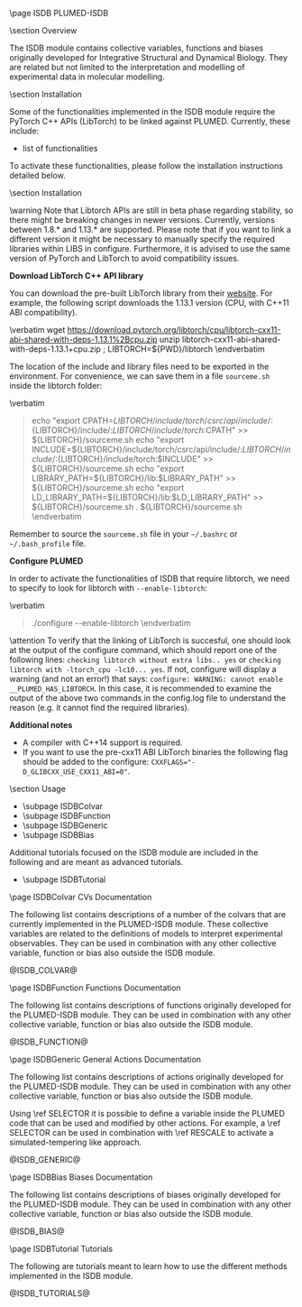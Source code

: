 \page ISDB PLUMED-ISDB

<!-- 
description: Integrative Structural and Dynamical Biology with PLUMED
authors: Max Bonomi and Carlo Camilloni
reference: \cite Bonomi:2017cc 
-->

\section Overview

The ISDB module contains collective variables, functions and biases originally developed for Integrative Structural and Dynamical Biology. They are related but not limited to the interpretation and modelling of experimental data in molecular modelling.

\section Installation

Some of the functionalities implemented in the ISDB module require the PyTorch C++ APIs (LibTorch) to be linked against PLUMED.
Currently, these include:

- list of functionalities

To activate these functionalities, please follow the installation instructions detailed below.

\section Installation

\warning 
Note that Libtorch APIs are still in beta phase regarding stability, so there might be breaking changes in newer versions. Currently, versions between 1.8.* and 1.13.* are supported. Please note that if you want to link a different version it might be necessary to manually specify the required libraries within LIBS in configure. Furthermore, it is advised to use the same version of PyTorch and LibTorch to avoid compatibility issues.

**Download LibTorch C++ API library**

You can download the pre-built LibTorch library from their <a href="https://pytorch.org/get-started/locally/"> website</a>. For example, the following script downloads the 1.13.1 version (CPU, with C++11 ABI compatibility).

\verbatim
wget https://download.pytorch.org/libtorch/cpu/libtorch-cxx11-abi-shared-with-deps-1.13.1%2Bcpu.zip 
unzip libtorch-cxx11-abi-shared-with-deps-1.13.1+cpu.zip ; 
LIBTORCH=${PWD}/libtorch
\endverbatim

The location of the include and library files need to be exported in the environment. For convenience, we can save them in a file `sourceme.sh` inside the libtorch folder:

\verbatim
> echo "export CPATH=${LIBTORCH}/include/torch/csrc/api/include/:${LIBTORCH}/include/:${LIBTORCH}/include/torch:$CPATH" >> ${LIBTORCH}/sourceme.sh
> echo "export INCLUDE=${LIBTORCH}/include/torch/csrc/api/include/:${LIBTORCH}/include/:${LIBTORCH}/include/torch:$INCLUDE" >> ${LIBTORCH}/sourceme.sh
> echo "export LIBRARY_PATH=${LIBTORCH}/lib:$LIBRARY_PATH" >> ${LIBTORCH}/sourceme.sh
> echo "export LD_LIBRARY_PATH=${LIBTORCH}/lib:$LD_LIBRARY_PATH" >> ${LIBTORCH}/sourceme.sh
> . ${LIBTORCH}/sourceme.sh
\endverbatim

Remember to source the `sourceme.sh` file in your `~/.bashrc` or  `~/.bash_profile` file. 

**Configure PLUMED**

In order to activate the functionalities of ISDB that require libtorch, we need to specify to look for libtorch with `--enable-libtorch`:

\verbatim
> ./configure --enable-libtorch
\endverbatim

\attention
To verify that the linking of LibTorch is succesful, one should look at the output of the configure command, which should report one of the following lines: `checking libtorch without extra libs.. yes` or `checking libtorch with -ltorch_cpu -lc10... yes`. If not, configure will display a warning (and not an error!) that says: `configure: WARNING: cannot enable __PLUMED_HAS_LIBTORCH`. In this case, it is recommended to examine the output of the above two commands in the config.log file to understand the reason (e.g. it cannot find the required libraries).

**Additional notes**
- A compiler with C++14 support is required. 
- If you want to use the pre-cxx11 ABI LibTorch binaries the following flag should be added to the configure: `CXXFLAGS="-D_GLIBCXX_USE_CXX11_ABI=0"`.

\section Usage

- \subpage ISDBColvar
- \subpage ISDBFunction
- \subpage ISDBGeneric
- \subpage ISDBBias

Additional tutorials focused on the ISDB module are included in the following and are meant as advanced tutorials.

- \subpage ISDBTutorial

\page ISDBColvar CVs Documentation

The following list contains descriptions of a number of the colvars that are currently implemented in the PLUMED-ISDB module.
These collective variables are related to the definitions of models to interpret experimental observables. They can be used in combination with any other collective variable, function or bias also outside the ISDB module.

@ISDB_COLVAR@

\page ISDBFunction Functions Documentation

The following list contains descriptions of functions originally developed for the PLUMED-ISDB module. They can be used in combination with any other collective variable, function or bias also outside the ISDB module.

@ISDB_FUNCTION@

\page ISDBGeneric General Actions Documentation

The following list contains descriptions of actions originally developed for the PLUMED-ISDB module. They can be used in combination with any other collective variable, function or bias also outside the ISDB module. 

Using \ref SELECTOR it is possible to define a variable inside the PLUMED code that can be used and modified by other actions. For example, a \ref SELECTOR can be used in combination with \ref RESCALE to activate a simulated-tempering like approach.

@ISDB_GENERIC@

\page ISDBBias Biases Documentation

The following list contains descriptions of biases originally developed for the PLUMED-ISDB module. They can be used in combination with any other collective variable, function or bias also outside the ISDB module.

@ISDB_BIAS@

\page ISDBTutorial Tutorials

The following are tutorials meant to learn how to use the different methods implemented in the ISDB module.

@ISDB_TUTORIALS@


